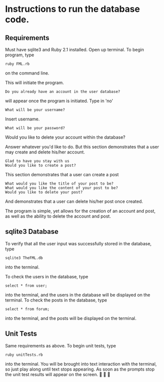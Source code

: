 # Instructions to run the database code.

## Requirements
Must have sqlite3 and Ruby 2.1 installed.
Open up terminal.
To begin program, type
```
ruby FML.rb
```
on the command line.

This will initiate the program.

```
Do you already have an account in the user database?
```
will appear once the program is initiated.
Type in 'no'

```
What will be your username?
```
Insert username.
```
What will be your password?
```
Would you like to delete your account within the database?

Answer whatever you'd like to do. But this section demonstrates that a user may create and delete his/her account.
```
Glad to have you stay with us
Would you like to create a post?
```
This section demonstrates that a user can create a post
```
What would you like the title of your post to be?
What would you like the content of your post to be?
Would you like to delete your post?
```
And demonstrates that a user can delete his/her post once created.

The program is simple, yet allows for the creation of an account and post, as well as the ability to delete the account and post.

## sqlite3 Database
To verify that all the user input was successfully stored in the database, type
```
sqlite3 TheFML.db
```
into the terminal.

To check the users in the database, type
```
select * from user;
```
into the terminal, and the users in the database will be displayed on the terminal.
To check the posts in the database, type
```
select * from forum;
```
into the terminal, and the posts will be displayed on the terminal.

## Unit Tests
Same requirements as above.
To begin unit tests, type
```
ruby unitTests.rb
```
into the terminal.
You will be brought into text interaction with the terminal, so just play along until text stops appearing. As soon as the prompts stop the unit test results will appear on the screen. :star2: :star2: :star2: